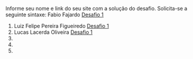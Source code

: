 Informe seu nome e link do seu site com a solução do desafio. Solicita-se a seguinte sintaxe:
Fabio Fajardo [Desafio 1](http://meusite.com)

1. Luiz Felipe Pereira Figueiredo [Desafio 1](https://lfport.wordpress.com/portfolio/)
2. Lucas Lacerda Oliveira [Desafio 1](https://lucaslcroliveira.netlify.app/)
3. 
4.
5.
